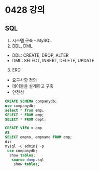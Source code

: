 # 0428 강의

## SQL
1. 시스템 구축 - MySQL
2. DDL, DML
- DDL: CREATE, DROP, ALTER
- DML: SELECT, INSERT, DELETE, UPDATE

3. ERD
- 요구사항 정의
- 테이블을 설계하고 구축
- 안전성

```sql
CREATE SCHEMA companydb;
use companydb;
select * from emp;
SELECT * FROM emp;
SELECT * FROM dept;

CREATE VIEW v_emp
AS
SELECT empno, empname FROM emp;
dir
mysql -u admin1 -p
 use companydb;
  show tables;
   source dump.sql
    show tables;
```